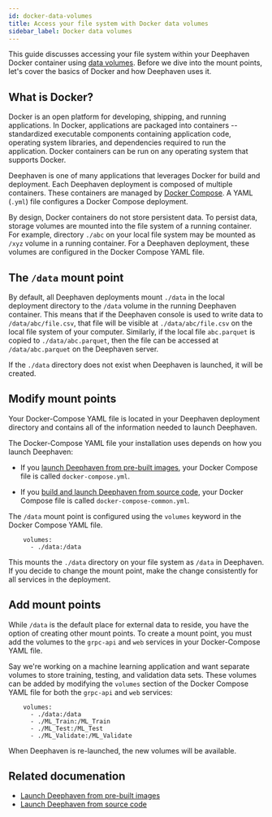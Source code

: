 ```yaml
---
id: docker-data-volumes
title: Access your file system with Docker data volumes
sidebar_label: Docker data volumes
---
```


This guide discusses accessing your file system within your Deephaven Docker container using [data volumes](https://docs.docker.com/storage/volumes/). Before we dive into the mount points, let's cover the basics of Docker and how Deephaven uses it.

## What is Docker?

Docker is an open platform for developing, shipping, and running applications. In Docker, applications are packaged into containers -- standardized executable components containing application code, operating system libraries, and dependencies required to run the application. Docker containers can be run on any operating system that supports Docker.

Deephaven is one of many applications that leverages Docker for build and deployment. Each Deephaven deployment is composed of multiple containers. These containers are managed by [Docker Compose](https://docs.docker.com/compose/). A YAML (`.yml`) file configures a Docker Compose deployment.

By design, Docker containers do not store persistent data. To persist data, storage volumes are mounted into the file system of a running container. For example, directory `./abc` on your local file system may be mounted as `/xyz` volume in a running container. For a Deephaven deployment, these volumes are configured in the Docker Compose YAML file.

## The `/data` mount point

By default, all Deephaven deployments mount `./data` in the local deployment directory to the `/data` volume in the running Deephaven container. This means that if the Deephaven console is used to write data to `/data/abc/file.csv`, that file will be visible at `./data/abc/file.csv` on the local file system of your computer. Similarly, if the local file `abc.parquet` is copied to `./data/abc.parquet`, then the file can be accessed at `/data/abc.parquet` on the Deephaven server.

If the `./data` directory does not exist when Deephaven is launched, it will be created.

## Modify mount points

Your Docker-Compose YAML file is located in your Deephaven deployment directory and contains all of the information needed to launch Deephaven.

The Docker-Compose YAML file your installation uses depends on how you launch Deephaven:

- If you [launch Deephaven from pre-built images](../tutorials/docker-install.md), your Docker Compose file is called `docker-compose.yml`.

- If you [build and launch Deephaven from source code](../how-to-guides/launch-build.md), your Docker Compose file is called `docker-compose-common.yml`.

The `/data` mount point is configured using the `volumes` keyword in the Docker Compose YAML file.

```
    volumes:
      - ./data:/data
```

This mounts the `./data` directory on your file system as `/data` in Deephaven. If you decide to change the mount point, make the change consistently for all services in the deployment.

## Add mount points

While `/data` is the default place for external data to reside, you have the option of creating other mount points. To create a mount point, you must add the volumes to the `grpc-api` and `web` services in your Docker-Compose YAML file.

Say we're working on a machine learning application and want separate volumes to store training, testing, and validation data sets. These volumes can be added by modifying the `volumes` section of the Docker Compose YAML file for both the `grpc-api` and `web` services:

```
    volumes:
      - ./data:/data
      - ./ML_Train:/ML_Train
      - ./ML_Test:/ML_Test
      - ./ML_Validate:/ML_Validate
```

When Deephaven is re-launched, the new volumes will be available.

## Related documenation

- [Launch Deephaven from pre-built images](../tutorials/docker-install.md)
- [Launch Deephaven from source code](../how-to-guides/launch-build.md)
